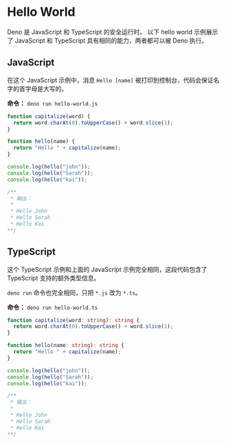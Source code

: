 # Hello World

Deno 是 JavaScript 和 TypeScript 的安全运行时。
以下 hello world 示例展示了 JavaScript 和 TypeScript 具有相同的能力，两者都可以被 Deno 执行。

## JavaScript

在这个 JavaScript 示例中，消息 `Hello [name]` 被打印到控制台，代码会保证名字的首字母是大写的。

**命令：** `deno run hello-world.js`

```js
function capitalize(word) {
  return word.charAt(0).toUpperCase() + word.slice(1);
}

function hello(name) {
  return "Hello " + capitalize(name);
}

console.log(hello("john"));
console.log(hello("Sarah"));
console.log(hello("kai"));

/**
 * 输出：
 *
 * Hello John
 * Hello Sarah
 * Hello Kai
**/
```

## TypeScript

这个 TypeScript 示例和上面的 JavaScript 示例完全相同，这段代码包含了 TypeScript 支持的额外类型信息。

`deno run` 命令也完全相同，只把 `*.js` 改为 `*.ts`。

**命令：** `deno run hello-world.ts`

```ts
function capitalize(word: string): string {
  return word.charAt(0).toUpperCase() + word.slice(1);
}

function hello(name: string): string {
  return "Hello " + capitalize(name);
}

console.log(hello("john"));
console.log(hello("Sarah"));
console.log(hello("kai"));

/**
 * 输出：
 *
 * Hello John
 * Hello Sarah
 * Hello Kai
**/
```
